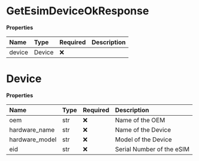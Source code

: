 # GetEsimDeviceOkResponse

**Properties**

| Name   | Type   | Required | Description |
| :----- | :----- | :------- | :---------- |
| device | Device | ❌       |             |

# Device

**Properties**

| Name           | Type | Required | Description               |
| :------------- | :--- | :------- | :------------------------ |
| oem            | str  | ❌       | Name of the OEM           |
| hardware_name  | str  | ❌       | Name of the Device        |
| hardware_model | str  | ❌       | Model of the Device       |
| eid            | str  | ❌       | Serial Number of the eSIM |
